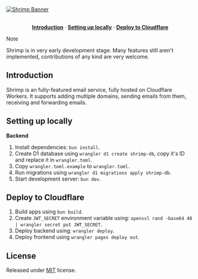<a href="https://github.com/filipkania/shrimp">
  <img alt="Shrimp Banner" src="https://github.com/filipkania/shrimp/assets/36205125/499fb140-7043-4ae4-932a-df477cbe04a3">
</a>
<br />
<br />
<p align="center">
  <a href="#introduction"><strong>Introduction</strong></a> ·
  <a href="#setting-up-locally"><strong>Setting up locally</strong></a> ·
  <a href="#deploy-to-cloudflare"><strong>Deploy to Cloudflare</strong></a>
</p>

> [!NOTE]
> Shrimp is in very early development stage. Many features still aren't implemented, contributions of any kind are very welcome.

## Introduction

Shrimp is an fully-featured email service, fully hosted on Cloudflare Workers. It supports adding multiple domains, sending emails from them, receiving and forwarding emails.

## Setting up locally

**Backend**

1. Install dependencies: `bun install`.
2. Create D1 database using `wrangler d1 create shrimp-db`, copy it's ID and replace it in `wrangler.toml`.
3. Copy `wrangler.toml.example` to `wrangler.toml`.
4. Run migrations using `wrangler d1 migrations apply shrimp-db`.
5. Start development server: `bun dev`.

## Deploy to Cloudflare

1. Build apps using `bun build`.
2. Create `JWT_SECRET` environment variable using: `openssl rand -base64 48 | wrangler secret put JWT_SECRET`.
3. Deploy backend using: `wrangler deploy`.
4. Deploy frontend using `wrangler pages deploy out`.

## License

Released under [MIT](/LICENSE) license.
